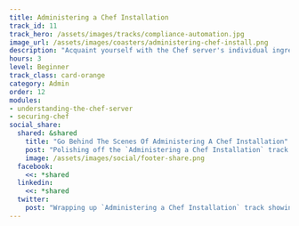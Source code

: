 ```yaml
---
title: Administering a Chef Installation
track_id: 11
track_hero: /assets/images/tracks/compliance-automation.jpg
image_url: /assets/images/coasters/administering-chef-install.png
description: "Acquaint yourself with the Chef server's individual ingredients and how they work together. Learn best practices for securing the server by controlling access to secrets."
hours: 3
level: Beginner
track_class: card-orange
category: Admin
order: 12
modules:
- understanding-the-chef-server
- securing-chef
social_share:
  shared: &shared
    title: "Go Behind The Scenes Of Administering A Chef Installation"
    post: "Polishing off the `Administering a Chef Installation` track at Learn Chef Rally. Discovering how Chef server components work together, plus best practices for securing the server. Indulge yourself."
    image: /assets/images/social/footer-share.png
  facebook:
    <<: *shared
  linkedin:
    <<: *shared
  twitter:
    post: "Wrapping up `Administering a Chef Installation` track showing how Chef server components work together. Dig in at: "
---
```

